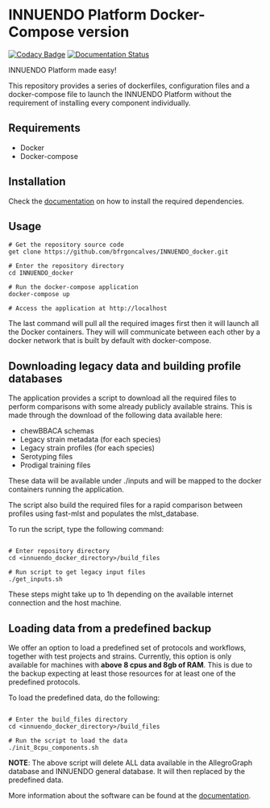 # INNUENDO Platform Docker-Compose version

[![Codacy Badge](https://api.codacy.com/project/badge/Grade/bc6845f572614778b451b5dbb76a3591)](https://app.codacy.com/app/bfrgoncalves/INNUENDO_docker?utm_source=github.com&utm_medium=referral&utm_content=bfrgoncalves/INNUENDO_docker&utm_campaign=Badge_Grade_Dashboard)
[![Documentation Status](https://readthedocs.org/projects/innuendo/badge/?version=latest)](https://innuendo.readthedocs.io/en/latest/?badge=latest)

INNUENDO Platform made easy!

This repository provides a series of dockerfiles, configuration files and a docker-compose file
to launch the INNUENDO Platform without the requirement of installing every 
component individually.

## Requirements

* Docker
* Docker-compose

## Installation

Check the [documentation](https://innuendo.readthedocs.io/en/latest/docker-compose/docker-compose.html#running-the-innuendo-platform) on how to install the required dependencies.

## Usage

```
# Get the repository source code
get clone https://github.com/bfrgoncalves/INNUENDO_docker.git

# Enter the repository directory
cd INNUENDO_docker

# Run the docker-compose application
docker-compose up

# Access the application at http://localhost
```

The last command will pull all the required images first then it will launch all the Docker containers. They will will communicate between each other by a docker network that is built by default with docker-compose.

## Downloading legacy data and building profile databases

The application provides a script to download all the required files to perform comparisons with some already publicly available strains. This is made through the download of the following data available here:

* chewBBACA schemas
* Legacy strain metadata (for each species)
* Legacy strain profiles (for each species)
* Serotyping files
* Prodigal training files

These data will be available under ./inputs and will be mapped to the docker containers running the application.

The script also build the required files for a rapid comparison between profiles using fast-mlst and populates the mlst_database.

To run the script, type the following command:

```

# Enter repository directory
cd <innuendo_docker_directory>/build_files

# Run script to get legacy input files
./get_inputs.sh

```

These steps might take up to 1h depending on the available internet connection and the host machine.

## Loading data from a predefined backup

We offer an option to load a predefined set of protocols and workflows, together with test projects and strains. Currently, this option is only available for machines with **above 8 cpus and 8gb of RAM**. This is due to the backup expecting at least those resources for at least one of the predefined protocols.

To load the predefined data, do the following:

```

# Enter the build_files directory
cd <innuendo_docker_directory>/build_files

# Run the script to load the data
./init_8cpu_components.sh

```

**NOTE**: The above script will delete ALL data available in the AllegroGraph database and INNUENDO general database. It will then replaced by the predefined data.

More information about the software can be found at the [documentation](https://innuendo.readthedocs.io/en/latest/docker-compose/docker-compose.html#running-the-innuendo-platform).
